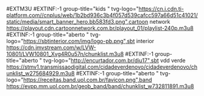 #EXTM3U
#EXTINF:-1 group-title="kids " tvg-logo="https://cn.i.cdn.ti-platform.com//cnplus/web/1b2bd936c3b4f057d539cafcc597a66d51c41021/static/media/smart_banner_hero.bb583fd3.png",cartoon network 
https://playout.cdn.cartoonnetwork.com.br/playout_01/playlist-240p.m3u8
#EXTINF:-1 group-title="aberto " tvg-logo="https://sbtinterior.com/img/logo-pb.png",sbt interior 
https://cdn.jmvstream.com/w/LVW-10801/LVW10801_Xvg4R0u57n/chunklist.m3u8
#EXTINF:-1 group-title="aberto " tvg-logo="http://encurtador.com.br/diu17",sbt vdd verde 
https://stmv1.transmissaodigital.com/cidadeverdenovo/cidadeverdenovo/chunklist_w275684929.m3u8
#EXTINF:-1 group-title="aberto " tvg-logo="https://receitas.band.uol.com.br/favicon.png",band
https://evpp.mm.uol.com.br/geob_band/band/chunklist_w732811891.m3u8
